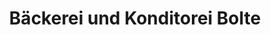 ---
title: "Bäckerei und Konditorei Bolte"
url: /wangerooge/baeckerei-und-konditorei-bolte/
shop: Bäckerei
---